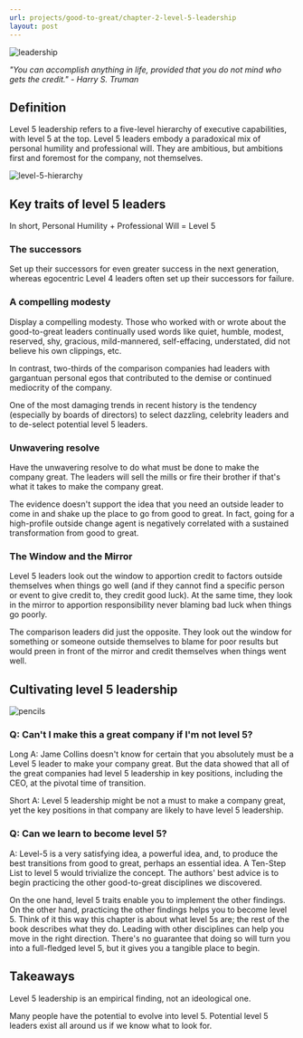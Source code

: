 ```yaml
---
url: projects/good-to-great/chapter-2-level-5-leadership
layout: post
---
```


![leadership][leadership]

_"You can accomplish anything in life, provided that you do not mind who gets the credit." - Harry S. Truman_

<toc>

## Definition

Level 5 leadership refers to a five-level hierarchy of executive capabilities, with level 5 at the top. Level 5 leaders embody a paradoxical mix of personal humility and professional will. They are ambitious, but ambitions first and foremost for the company, not themselves.

![level-5-hierarchy][level-5-hierarchy]

## Key traits of level 5 leaders

In short, Personal Humility + Professional Will = Level 5

### The successors

Set up their successors for even greater success in the next generation, whereas egocentric Level 4 leaders often set up their successors for failure.

### A compelling modesty

Display a compelling modesty. Those who worked with or wrote about the good-to-great leaders continually used words like quiet, humble, modest, reserved, shy, gracious, mild-mannered, self-effacing, understated, did not believe his own clippings, etc.

In contrast, two-thirds of the comparison companies had leaders with gargantuan personal egos that contributed to the demise or continued mediocrity of the company.

One of the most damaging trends in recent history is the tendency (especially by boards of directors) to select dazzling, celebrity leaders and to de-select potential level 5 leaders.

### Unwavering resolve

Have the unwavering resolve to do what must be done to make the company great. The leaders will sell the mills or fire their brother if that's what it takes to make the company great.

The evidence doesn't support the idea that you need an outside leader to come in and shake up the place to go from good to great. In fact, going for a high-profile outside change agent is negatively correlated with a sustained transformation from good to great.

### The Window and the Mirror

Level 5 leaders look out the window to apportion credit to factors outside themselves when things go well (and if they cannot find a specific person or event to give credit to, they credit good luck). At the same time, they look in the mirror to apportion responsibility never blaming bad luck when things go poorly.

The comparison leaders did just the opposite. They look out the window for something or someone outside themselves to blame for poor results but would preen in front of the mirror and credit themselves when things went well.

## Cultivating level 5 leadership

![pencils][pencils]

### Q: Can't I make this a great company if I'm not level 5?

Long A: Jame Collins doesn't know for certain that you absolutely must be a Level 5 leader to make your company great. But the data showed that all of the great companies had level 5 leadership in key positions, including the CEO, at the pivotal time of transition.

Short A: Level 5 leadership might be not a must to make a company great, yet the key positions in that company are likely to have level 5 leadership.

### Q: Can we learn to become level 5?

A: Level-5 is a very satisfying idea, a powerful idea, and, to produce the best transitions from good to great, perhaps an essential idea. A Ten-Step List to level 5 would trivialize the concept. The authors' best advice is to begin practicing the other good-to-great disciplines we discovered.

On the one hand, level 5 traits enable you to implement the other findings. On the other hand, practicing the other findings helps you to become level 5. Think of it this way this chapter is about what level 5s are; the rest of the book describes what they do.
Leading with other disciplines can help you move in the right direction. There's no guarantee that doing so will turn you into a full-fledged level 5, but it gives you a tangible place to begin.

## Takeaways

Level 5 leadership is an empirical finding, not an ideological one.

Many people have the potential to evolve into level 5. Potential level 5 leaders exist all around us if we know what to look for.

<!-- MARKDOWN LINKS & IMAGES -->

[leadership]: /assets/images/projects/good-to-great/chapter-2-level-5-leadership/leadership.jpg
[level-5-hierarchy]: /assets/images/projects/good-to-great/chapter-2-level-5-leadership/level-5-hierarchy.png
[pencils]: /assets/images/projects/good-to-great/chapter-2-level-5-leadership/pencils.jpg
